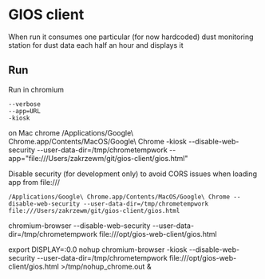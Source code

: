 GIOS client
===========
When run it consumes one particular (for now hardcoded) dust monitoring station for dust data each half an hour and displays it


Run
---
Run in chromium

    --verbose
    --app=URL
    -kiosk
    
on Mac chrome
    /Applications/Google\ Chrome.app/Contents/MacOS/Google\ Chrome -kiosk --disable-web-security --user-data-dir=/tmp/chrometempwork --app="file:///Users/zakrzewm/git/gios-client/gios.html"

Disable security (for development only) to avoid CORS issues when loading app from file:///

    /Applications/Google\ Chrome.app/Contents/MacOS/Google\ Chrome --disable-web-security --user-data-dir=/tmp/chrometempwork file:///Users/zakrzewm/git/gios-client/gios.html

chromium-browser --disable-web-security --user-data-dir=/tmp/chrometempwork file:///opt/gios-web-client/gios.html

export DISPLAY=:0.0
nohup chromium-browser -kiosk --disable-web-security --user-data-dir=/tmp/chrometempwork file:///opt/gios-web-client/gios.html  >/tmp/nohup_chrome.out &
